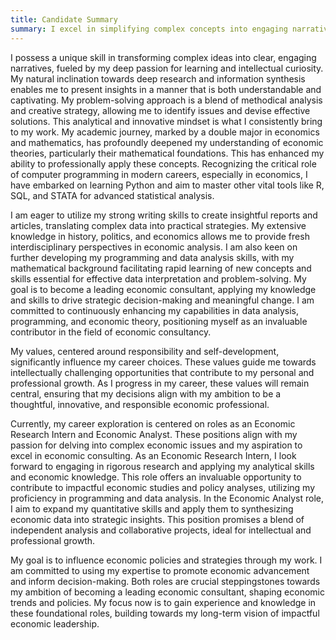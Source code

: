 ```yaml
---
title: Candidate Summary
summary: I excel in simplifying complex concepts into engaging narratives, combining analytical thinking with creative strategy to solve problems effectively. My academic background in economics and mathematics, complemented by my programming skills, enhances my ability to apply economic theories professionally. 
---
```


I possess a unique skill in transforming complex ideas into clear, engaging narratives, fueled by my deep passion for learning and intellectual curiosity. My natural inclination towards deep research and information synthesis enables me to present insights in a manner that is both understandable and captivating. My problem-solving approach is a blend of methodical analysis and creative strategy, allowing me to identify issues and devise effective solutions. This analytical and innovative mindset is what I consistently bring to my work. My academic journey, marked by a double major in economics and mathematics, has profoundly deepened my understanding of economic theories, particularly their mathematical foundations. This has enhanced my ability to professionally apply these concepts. Recognizing the critical role of computer programming in modern careers, especially in economics, I have embarked on learning Python and aim to master other vital tools like R, SQL, and STATA for advanced statistical analysis.

I am eager to utilize my strong writing skills to create insightful reports and articles, translating complex data into practical strategies. My extensive knowledge in history, politics, and economics allows me to provide fresh interdisciplinary perspectives in economic analysis. I am also keen on further developing my programming and data analysis skills, with my mathematical background facilitating rapid learning of new concepts and skills essential for effective data interpretation and problem-solving. My goal is to become a leading economic consultant, applying my knowledge and skills to drive strategic decision-making and meaningful change. I am committed to continuously enhancing my capabilities in data analysis, programming, and economic theory, positioning myself as an invaluable contributor in the field of economic consultancy.

My values, centered around responsibility and self-development, significantly influence my career choices. These values guide me towards intellectually challenging opportunities that contribute to my personal and professional growth. As I progress in my career, these values will remain central, ensuring that my decisions align with my ambition to be a thoughtful, innovative, and responsible economic professional.

Currently, my career exploration is centered on roles as an Economic Research Intern and Economic Analyst. These positions align with my passion for delving into complex economic issues and my aspiration to excel in economic consulting. As an Economic Research Intern, I look forward to engaging in rigorous research and applying my analytical skills and economic knowledge. This role offers an invaluable opportunity to contribute to impactful economic studies and policy analyses, utilizing my proficiency in programming and data analysis. In the Economic Analyst role, I aim to expand my quantitative skills and apply them to synthesizing economic data into strategic insights. This position promises a blend of independent analysis and collaborative projects, ideal for intellectual and professional growth.

My goal is to influence economic policies and strategies through my work. I am committed to using my expertise to promote economic advancement and inform decision-making. Both roles are crucial steppingstones towards my ambition of becoming a leading economic consultant, shaping economic trends and policies. My focus now is to gain experience and knowledge in these foundational roles, building towards my long-term vision of impactful economic leadership.

